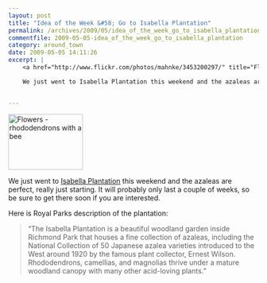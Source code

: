 ```yaml
---
layout: post
title: "Idea of the Week &#58; Go to Isabella Plantation"
permalink: /archives/2009/05/idea_of_the_week_go_to_isabella_plantation.html
commentfile: 2009-05-05-idea_of_the_week_go_to_isabella_plantation
category: around_town
date: 2009-05-05 14:11:26
excerpt: |
    <a href="http://www.flickr.com/photos/mahnke/3453200297/" title="Flowers - rhododendrons with a bee by Peter M, on Flickr"><img src="/assets/images/2009/3453200297_e601963445.jpg" width="150" height="112" class="photo right" alt="Flowers - rhododendrons with a bee" /></a>

    We just went to Isabella Plantation this weekend and the azaleas are perfect, really just starting. It will probably only last a couple of weeks, so be sure to get there soon if you are interested.


---
```


<a href="http://www.flickr.com/photos/mahnke/3453200297/" title="Flowers - rhododendrons with a bee by Peter M, on Flickr"><img src="/assets/images/2009/3453200297_e601963445.jpg" width="150" height="112" class="photo right" alt="Flowers - rhododendrons with a bee" /></a>

We just went to [Isabella Plantation](http://www.royalparks.org.uk/parks/richmond_park/isabella_plantation.cfm) this weekend and the azaleas are perfect, really just starting. It will probably only last a couple of weeks, so be sure to get there soon if you are interested.

Here is Royal Parks description of the plantation:

> “The Isabella Plantation is a beautiful woodland garden inside Richmond Park that houses a fine collection of azaleas, including the National Collection of 50 Japanese azalea varieties introduced to the West around 1920 by the famous plant collector, Ernest Wilson. Rhododendrons, camellias, and magnolias thrive under a mature woodland canopy with many other acid-loving plants.”

